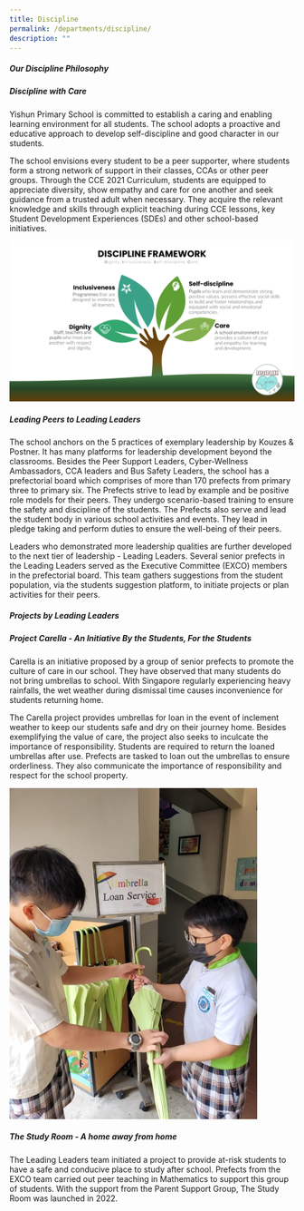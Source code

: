 ```yaml
---
title: Discipline
permalink: /departments/discipline/
description: ""
---
```


##### **Our Discipline Philosophy**

##### **Discipline with Care**
Yishun Primary School is committed to establish a caring and enabling learning environment for all students. The school adopts a proactive and educative approach to develop self-discipline and good character in our students.

The school envisions every student to be a peer supporter, where students form a strong network of support in their classes, CCAs or other peer groups. Through the CCE 2021 Curriculum, students are equipped to appreciate diversity, show empathy and care for one another and seek guidance from a trusted adult when necessary. They acquire the relevant knowledge and skills through explicit teaching during CCE lessons, key Student Development Experiences (SDEs) and other school-based initiatives.

![](/images/Departments/DISCIPLINE/DM1.png)

##### **Leading Peers to Leading Leaders**
The school anchors on the 5 practices of exemplary leadership by Kouzes & Postner. It has many platforms for leadership development beyond the classrooms. Besides the Peer Support Leaders, Cyber-Wellness Ambassadors, CCA leaders and Bus Safety Leaders, the school has a prefectorial board which comprises of more than 170 prefects from primary three to primary six. The Prefects strive to lead by example and be positive role models for their peers. They undergo scenario-based training to ensure the safety and discipline of the students. The Prefects also serve and lead the student body in various school activities and events. They lead in pledge taking and perform duties to ensure the well-being of their peers.

Leaders who demonstrated more leadership qualities are further developed to the next tier of leadership - Leading Leaders. Several senior prefects in the Leading Leaders served as the Executive Committee (EXCO) members in the prefectorial board. This team gathers suggestions from the student population, via the students suggestion platform, to initiate projects or plan activities for their peers.

##### **Projects by Leading Leaders**
##### **Project Carella - An Initiative By the Students, For the Students**
Carella is an initiative proposed by a group of senior prefects to promote the culture of care in our school. They have observed that many students do not bring umbrellas to school. With Singapore regularly experiencing heavy rainfalls, the wet weather during dismissal time causes inconvenience for students returning home.

The Carella project provides umbrellas for loan in the event of inclement weather to keep our students safe and dry on their journey home. Besides exemplifying the value of care, the project also seeks to inculcate the importance of responsibility. Students are required to return the loaned umbrellas after use. Prefects are tasked to loan out the umbrellas to ensure orderliness. They also communicate the importance of responsibility and respect for the school property.

![](/images/Departments/DISCIPLINE/DM3.jpg)

##### **The Study Room - A home away from home**
The Leading Leaders team initiated a project to provide at-risk students to have a safe and conducive place to study after school. Prefects from the EXCO team carried out peer teaching in Mathematics to support this group of students. With the support from the Parent Support Group, The Study Room was launched in 2022.